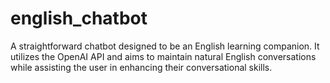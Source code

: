 # english_chatbot
A straightforward chatbot designed to be an English learning companion. It utilizes the OpenAI API and aims to maintain natural English conversations while assisting the user in enhancing their conversational skills.
